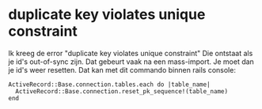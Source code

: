 # duplicate key violates unique constraint

Ik kreeg de error "duplicate key violates unique constraint"
Die ontstaat als je id's out-of-sync zijn. Dat gebeurt vaak na een mass-import.
Je moet dan je id's weer resetten. Dat kan met dit commando binnen rails console:

    ActiveRecord::Base.connection.tables.each do |table_name|
      ActiveRecord::Base.connection.reset_pk_sequence!(table_name)
    end

